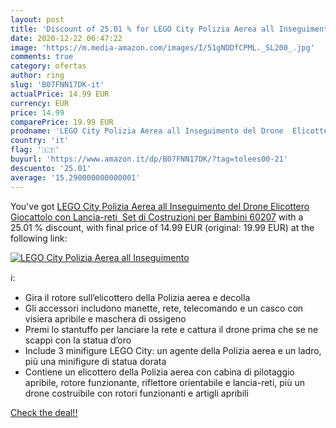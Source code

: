 ```yaml
---
layout: post
title: 'Discount of 25.01 % for LEGO City Polizia Aerea all Inseguimento'
date: 2020-12-22 06:47:22
image: 'https://m.media-amazon.com/images/I/51gNDDfCPML._SL200_.jpg'
comments: true
category: ofertas
author: ring
slug: 'B07FNN17DK-it'
actualPrice: 14.99 EUR
currency: EUR
price: 14.99
comparePrice: 19.99 EUR
prodname: 'LEGO City Polizia Aerea all Inseguimento del Drone  Elicottero Giocattolo con Lancia-reti  Set di Costruzioni per Bambini  60207'
country: 'it'
flag: '🇮🇹'
buyurl: 'https://www.amazon.it/dp/B07FNN17DK/?tag=tolees00-21'
descuento: '25.01'
average: '15.290000000000001'
---
```


You've got [LEGO City Polizia Aerea all Inseguimento del Drone  Elicottero Giocattolo con Lancia-reti  Set di Costruzioni per Bambini  60207](https://www.amazon.it/dp/B07FNN17DK/?tag=tolees00-21) with a  25.01 % discount, with final price of 14.99 EUR (original: 19.99 EUR) at the following link:

[![LEGO City Polizia Aerea all Inseguimento](https://m.media-amazon.com/images/I/51gNDDfCPML._SL200_.jpg)](https://www.amazon.it/dp/B07FNN17DK/?tag=tolees00-21)

ℹ️:

- Gira il rotore sull’elicottero della Polizia aerea e decolla
- Gli accessori includono manette, rete, telecomando e un casco con visiera apribile e maschera di ossigeno
- Premi lo stantuffo per lanciare la rete e cattura il drone prima che se ne scappi con la statua d’oro
- Include 3 minifigure LEGO City: un agente della Polizia aerea e un ladro, più una minifigure di statua dorata
- Contiene un elicottero della Polizia aerea con cabina di pilotaggio apribile, rotore funzionante, riflettore orientabile e lancia-reti, più un drone costruibile con rotori funzionanti e artigli apribili

[Check the deal!!](https://www.amazon.it/dp/B07FNN17DK/?tag=tolees00-21)
